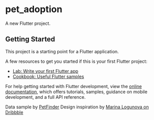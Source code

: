 # pet_adoption

A new Flutter project.

## Getting Started

This project is a starting point for a Flutter application.

A few resources to get you started if this is your first Flutter project:

- [Lab: Write your first Flutter app](https://docs.flutter.dev/get-started/codelab)
- [Cookbook: Useful Flutter samples](https://docs.flutter.dev/cookbook)

For help getting started with Flutter development, view the
[online documentation](https://docs.flutter.dev/), which offers tutorials,
samples, guidance on mobile development, and a full API reference.

Data sample by [PetFinder](https://www.petfinder.com/developers/v2/docs/)
Design inspiration by [Marina Logunova on Dribbble](https://dribbble.com/shots/6617690--Pets-Adoption-App/attachments/6617690--Pets-Adoption-App?mode=media)
